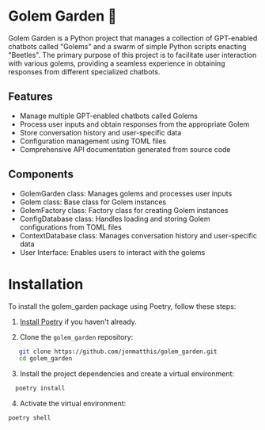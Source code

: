 # Golem Garden 🌱

Golem Garden is a Python project that manages a collection of GPT-enabled chatbots called "Golems" and a swarm of simple Python scripts enacting "Beetles". The primary purpose of this project is to facilitate user interaction with various golems, providing a seamless experience in obtaining responses from different specialized chatbots.

## Features

- Manage multiple GPT-enabled chatbots called Golems
- Process user inputs and obtain responses from the appropriate Golem
- Store conversation history and user-specific data
- Configuration management using TOML files
- Comprehensive API documentation generated from source code

## Components

- GolemGarden class: Manages golems and processes user inputs
- Golem class: Base class for Golem instances
- GolemFactory class: Factory class for creating Golem instances
- ConfigDatabase class: Handles loading and storing Golem configurations from TOML files
- ContextDatabase class: Manages conversation history and user-specific data
- User Interface: Enables users to interact with the golems

# Installation

To install the golem_garden package using Poetry, follow these steps:

1. [Install Poetry](https://python-poetry.org/docs/#installation) if you haven't already.

2. Clone the `golem_garden` repository:

```bash
   git clone https://github.com/jonmatthis/golem_garden.git
   cd golem_garden
```
3. Install the project dependencies and create a virtual environment:
```bash
  poetry install
```
4. Activate the virtual environment:
```bash 
poetry shell
```

